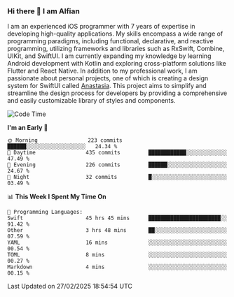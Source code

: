 ### Hi there 👋 I am Alfian
I am an experienced iOS programmer with 7 years of expertise in developing high-quality applications. My skills encompass a wide range of programming paradigms, including functional, declarative, and reactive programming, utilizing frameworks and libraries such as RxSwift, Combine, UIKit, and SwiftUI. I am currently expanding my knowledge by learning Android development with Kotlin and exploring cross-platform solutions like Flutter and React Native. In addition to my professional work, I am passionate about personal projects, one of which is creating a design system for SwiftUI called [Anastasia](https://github.com/alfian0/Anastasia). This project aims to simplify and streamline the design process for developers by providing a comprehensive and easily customizable library of styles and components.

<!--START_SECTION:waka-->
![Code Time](http://img.shields.io/badge/Code%20Time-571%20hrs%2041%20mins-blue)

**I'm an Early 🐤** 

```text
🌞 Morning                223 commits         ██████░░░░░░░░░░░░░░░░░░░   24.34 % 
🌆 Daytime                435 commits         ████████████░░░░░░░░░░░░░   47.49 % 
🌃 Evening                226 commits         ██████░░░░░░░░░░░░░░░░░░░   24.67 % 
🌙 Night                  32 commits          █░░░░░░░░░░░░░░░░░░░░░░░░   03.49 % 
```


📊 **This Week I Spent My Time On** 

```text
💬 Programming Languages: 
Swift                    45 hrs 45 mins      ███████████████████████░░   91.42 % 
Other                    3 hrs 48 mins       ██░░░░░░░░░░░░░░░░░░░░░░░   07.59 % 
YAML                     16 mins             ░░░░░░░░░░░░░░░░░░░░░░░░░   00.54 % 
TOML                     8 mins              ░░░░░░░░░░░░░░░░░░░░░░░░░   00.27 % 
Markdown                 4 mins              ░░░░░░░░░░░░░░░░░░░░░░░░░   00.15 % 
```


 Last Updated on 27/02/2025 18:54:54 UTC
<!--END_SECTION:waka-->
